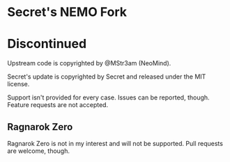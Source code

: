 # Secret's NEMO Fork

# Discontinued

Upstream code is copyrighted by @MStr3am (NeoMind).

Secret's update is copyrighted by Secret and released under the MIT license.

Support isn't provided for every case. Issues can be reported, though.  
Feature requests are not accepted.

## Ragnarok Zero
Ragnarok Zero is not in my interest and will not be supported. Pull requests are welcome, though.
